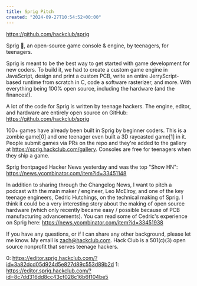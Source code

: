```yaml
---
title: Sprig Pitch
created: "2024-09-27T10:54:52+00:00"
---
```

 

https://github.com/hackclub/sprig

Sprig 🍃, an open-source game console & engine, by teenagers, for teenagers.

Sprig is meant to be the best way to get started with game development for new coders. To build it, we had to create a custom game engine in JavaScript, design and print a custom PCB, write an entire JerryScript-based runtime from scratch in C, code a software rasterizer, and more. With everything being 100% open source, including the hardware (and the finances!).

A lot of the code for Sprig is written by teenage hackers. The engine, editor, and hardware are entirely open source on GitHub: https://github.com/hackclub/sprig

100+ games have already been built in Sprig by beginner coders. This is a zombie game[0] and one teenager even built a 3D raycasted game[1] in it. People submit games via PRs on the repo and they're added to the gallery at https://sprig.hackclub.com/gallery. Consoles are free for teenagers when they ship a game.

Sprig frontpaged Hacker News yesterday and was the top "Show HN": https://news.ycombinator.com/item?id=33451148

In addition to sharing through the Changelog News, I want to pitch a podcast with the main maker / engineer, Leo McElroy, and one of the key teenage engineers, Cedric Hutchings, on the technical making of Sprig. I think it could be a very interesting story about the making of open source hardware (which only recently became easy / possible because of PCB manufacturing advancements). You can read some of Cedric's experience on Sprig here: https://news.ycombinator.com/item?id=33451938

If you have any questions, or if I can share any other background, please let me know. My email is zach@hackclub.com. Hack Club is a 501(c)(3) open source nonprofit that serves teenage hackers.

0: https://editor.sprig.hackclub.com/?id=3a82dcd05d924d5e827d89c553d89b2d
1: https://editor.sprig.hackclub.com/?id=8c7dd316dd8cc43cf028c16b6f104be5